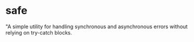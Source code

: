 # safe
"A simple utility for handling synchronous and asynchronous errors without relying on try-catch blocks.
